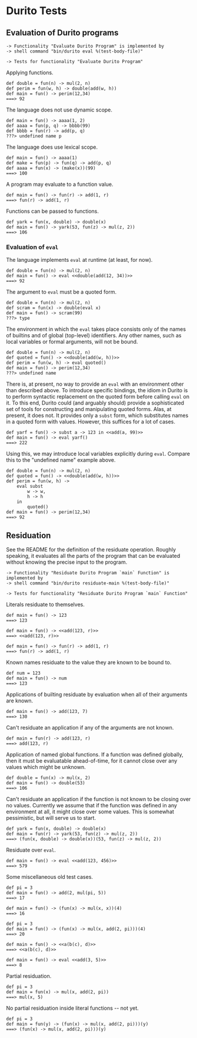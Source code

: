 Durito Tests
============

Evaluation of Durito programs
-----------------------------

    -> Functionality "Evaluate Durito Program" is implemented by
    -> shell command "bin/durito eval %(test-body-file)"

    -> Tests for functionality "Evaluate Durito Program"

Applying functions.

    def double = fun(n) -> mul(2, n)
    def perim = fun(w, h) -> double(add(w, h))
    def main = fun() -> perim(12,34)
    ===> 92

The language does not use dynamic scope.

    def main = fun() -> aaaa(1, 2)
    def aaaa = fun(p, q) -> bbbb(99)
    def bbbb = fun(r) -> add(p, q)
    ???> undefined name p

The language does use lexical scope.

    def main = fun() -> aaaa(1)
    def make = fun(p) -> fun(q) -> add(p, q)
    def aaaa = fun(x) -> (make(x))(99)
    ===> 100

A program may evaluate to a function value.

    def main = fun() -> fun(r) -> add(1, r)
    ===> fun(r) -> add(1, r)

Functions can be passed to functions.

    def yark = fun(x, double) -> double(x)
    def main = fun() -> yark(53, fun(z) -> mul(z, 2))
    ===> 106

### Evaluation of `eval`

The language implements `eval` at runtime (at least, for now).

    def double = fun(n) -> mul(2, n)
    def main = fun() -> eval <<double(add(12, 34))>>
    ===> 92

The argument to `eval` must be a quoted form.

    def double = fun(n) -> mul(2, n)
    def scram = fun(x) -> double(eval x)
    def main = fun() -> scram(99)
    ???> type

The environment in which the `eval` takes place consists
only of the names of builtins and of global (top-level)
identifiers.  Any other names, such as local variables
or formal arguments, will not be bound.

    def double = fun(n) -> mul(2, n)
    def quoted = fun() -> <<double(add(w, h))>>
    def perim = fun(w, h) -> eval quoted()
    def main = fun() -> perim(12,34)
    ???> undefined name

There is, at present, no way to provide an `eval` with an environment
other than described above.  To introduce specific bindings, the idiom
in Durito is to perform syntactic replacement on the quoted form
before calling `eval` on it.  To this end, Durito could (and arguably
should) provide a sophisticated set of tools for constructing and
manipulating quoted forms.  Alas, at present, it does not.  It provides
only a `subst` form, which substitutes names in a quoted form with
values.  However, this suffices for a lot of cases.

    def yarf = fun() -> subst a -> 123 in <<add(a, 99)>>
    def main = fun() -> eval yarf()
    ===> 222

Using this, we may introduce local variables explicitly during `eval`.
Compare this to the "undefined name" example above.

    def double = fun(n) -> mul(2, n)
    def quoted = fun() -> <<double(add(w, h))>>
    def perim = fun(w, h) ->
        eval subst
            w -> w,
            h -> h
        in
            quoted()
    def main = fun() -> perim(12,34)
    ===> 92

Residuation
-----------

See the README for the definition of the residuate operation.  Roughly
speaking, it evaluates all the parts of the program that can be evaluated
without knowing the precise input to the program.

    -> Functionality "Residuate Durito Program `main` Function" is implemented by
    -> shell command "bin/durito residuate-main %(test-body-file)"

    -> Tests for functionality "Residuate Durito Program `main` Function"

Literals residuate to themselves.

    def main = fun() -> 123
    ===> 123

    def main = fun() -> <<add(123, r)>>
    ===> <<add(123, r)>>

    def main = fun() -> fun(r) -> add(1, r)
    ===> fun(r) -> add(1, r)

Known names residuate to the value they are known to be bound to.

    def num = 123
    def main = fun() -> num
    ===> 123

Applications of builting residuate by evaluation when all of their arguments are known.

    def main = fun() -> add(123, 7)
    ===> 130

Can't residuate an application if any of the arguments are not known.

    def main = fun(r) -> add(123, r)
    ===> add(123, r)

Application of named global functions.  If a function was defined globally,
then it must be evaluatable ahead-of-time, for it cannot close over any values
which might be unknown.

    def double = fun(x) -> mul(x, 2)
    def main = fun() -> double(53)
    ===> 106

Can't residuate an application if the function is not known to be closing
over no values.  Currently we assume that if the function was defined
in any environment at all, it might close over some values.  This is somewhat
pessimistic, but will serve us to start.

    def yark = fun(x, double) -> double(x)
    def main = fun(r) -> yark(53, fun(z) -> mul(z, 2))
    ===> (fun(x, double) -> double(x))(53, fun(z) -> mul(z, 2))

Residuate over `eval`.

    def main = fun() -> eval <<add(123, 456)>>
    ===> 579

Some miscellaneous old test cases.

    def pi = 3
    def main = fun() -> add(2, mul(pi, 5))
    ===> 17

    def main = fun() -> (fun(x) -> mul(x, x))(4)
    ===> 16

    def pi = 3
    def main = fun() -> (fun(x) -> mul(x, add(2, pi)))(4)
    ===> 20

    def main = fun() -> <<a(b(c), d)>>
    ===> <<a(b(c), d)>>

    def main = fun() -> eval <<add(3, 5)>>
    ===> 8

Partial residuation.

    def pi = 3
    def main = fun(x) -> mul(x, add(2, pi))
    ===> mul(x, 5)

No partial residuation inside literal functions -- not yet.

    def pi = 3
    def main = fun(y) -> (fun(x) -> mul(x, add(2, pi)))(y)
    ===> (fun(x) -> mul(x, add(2, pi)))(y)
